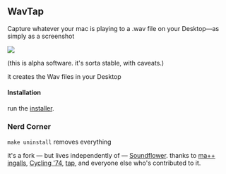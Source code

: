 ## WavTap

Capture whatever your mac is playing to a .wav file on your Desktop—as simply as a screenshot

![](https://raw.github.com/pje/WavTap/master/screenshot.png)

(this is alpha software. it's sorta stable, with caveats.)

it creates the Wav files in your Desktop

#### Installation

run the [installer](https://github.com/downloads/pje/WavTap/WavTap%200.2.0.pkg).

### Nerd Corner

`make uninstall` removes everything

it's a fork — but lives independently of — [Soundflower](https://github.com/tap/Soundflower). thanks to [ma++ ingalls](http://sfsound.org/matt.html), [Cycling '74](http://cycling74.com), [tap](http://github.com/tap), and everyone else who's contributed to it.
